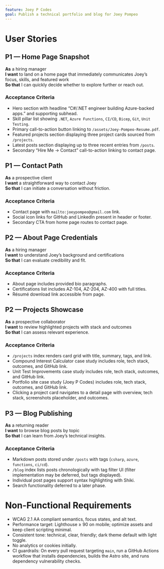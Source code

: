 ```yaml
---
feature: Joey P Codes
goal: Publish a technical portfolio and blog for Joey Pompeo
---
```


# User Stories

## P1 — Home Page Snapshot

**As** a hiring manager  
**I want** to land on a home page that immediately communicates Joey’s focus, skills, and featured work  
**So that** I can quickly decide whether to explore further or reach out.

### Acceptance Criteria
- Hero section with headline “C#/.NET engineer building Azure-backed apps.” and supporting subhead.
- Skill pillar list showing `.NET`, `Azure Functions`, `CI/CD`, `Bicep`, `Git`, `Unit Testing`.
- Primary call-to-action button linking to `/assets/Joey-Pompeo-Resume.pdf`.
- Featured projects section displaying three project cards sourced from `/projects`.
- Latest posts section displaying up to three recent entries from `/posts`.
- Secondary “Hire Me → Contact” call-to-action linking to contact page.

## P1 — Contact Path

**As** a prospective client  
**I want** a straightforward way to contact Joey  
**So that** I can initiate a conversation without friction.

### Acceptance Criteria
- Contact page with `mailto:joeypompeo@gmail.com` link.
- Social icon links for GitHub and LinkedIn present in header or footer.
- Secondary CTA from home page routes to contact page.

## P2 — About Page Credentials

**As** a hiring manager  
**I want** to understand Joey’s background and certifications  
**So that** I can evaluate credibility and fit.

### Acceptance Criteria
- About page includes provided bio paragraphs.
- Certifications list includes AZ-104, AZ-204, AZ-400 with full titles.
- Résumé download link accessible from page.

## P2 — Projects Showcase

**As** a prospective collaborator  
**I want** to review highlighted projects with stack and outcomes  
**So that** I can assess relevant experience.

### Acceptance Criteria
- `/projects` index renders card grid with title, summary, tags, and link.
- Compound Interest Calculator case study includes role, tech stack, outcomes, and GitHub link.
- Unit Test Improvements case study includes role, tech stack, outcomes, and GitHub link.
- Portfolio site case study (Joey P Codes) includes role, tech stack, outcomes, and GitHub link.
- Clicking a project card navigates to a detail page with overview, tech stack, screenshots placeholder, and outcomes.

## P3 — Blog Publishing

**As** a returning reader  
**I want** to browse blog posts by topic  
**So that** I can learn from Joey’s technical insights.

### Acceptance Criteria
- Markdown posts stored under `/posts` with tags (`csharp`, `azure`, `functions`, `ci/cd`).
- `/blog` index lists posts chronologically with tag filter UI (filter implementation may be deferred, but tags displayed).
- Individual post pages support syntax highlighting with Shiki.
- Search functionality deferred to a later phase.

# Non-Functional Requirements

- WCAG 2.1 AA compliant semantics, focus states, and alt text.
- Performance target: Lighthouse ≥ 90 on mobile; optimize assets and keep client scripting minimal.
- Consistent tone: technical, clear, friendly; dark theme default with light toggle.
- No analytics or cookies initially.
- CI guardrails: On every pull request targeting `main`, run a GitHub Actions workflow that installs dependencies, builds the Astro site, and runs dependency vulnerability checks.
